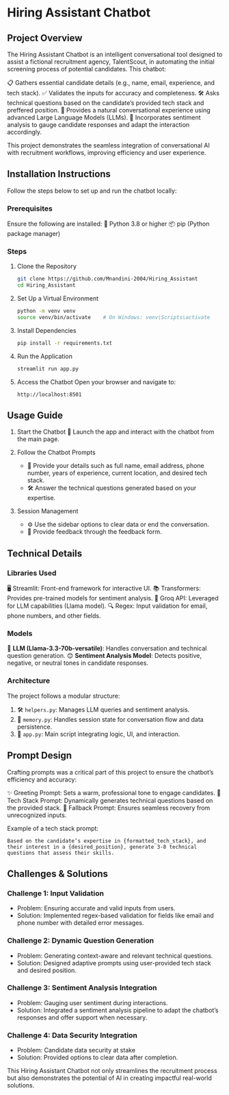 # Hiring Assistant Chatbot

## Project Overview
The Hiring Assistant Chatbot is an intelligent conversational tool designed to assist a fictional recruitment agency, TalentScout, in automating the initial screening process of potential candidates. This chatbot:

📋 Gathers essential candidate details (e.g., name, email, experience, and tech stack).
✅ Validates the inputs for accuracy and completeness.
🛠️ Asks technical questions based on the candidate’s provided tech stack and preffered position.
🤖 Provides a natural conversational experience using advanced Large Language Models (LLMs).
🧠 Incorporates sentiment analysis to gauge candidate responses and adapt the interaction accordingly.

This project demonstrates the seamless integration of conversational AI with recruitment workflows, improving efficiency and user experience.

## Installation Instructions
Follow the steps below to set up and run the chatbot locally:

### Prerequisites
Ensure the following are installed:
🐍 Python 3.8 or higher
📦 pip (Python package manager)

### Steps
1. Clone the Repository
   ```bash
   git clone https://github.com/Mnandini-2004/Hiring_Assistant
   cd Hiring_Assistant
   ```

2. Set Up a Virtual Environment
   ```bash
   python -m venv venv
   source venv/bin/activate    # On Windows: venv\Scripts\activate
   ```

3. Install Dependencies
   ```bash
   pip install -r requirements.txt
   ```

4. Run the Application
   ```bash
   streamlit run app.py
   ```

5. Access the Chatbot
   Open your browser and navigate to:
   ```
   http://localhost:8501
   ```


## Usage Guide

1. Start the Chatbot
   🚀 Launch the app and interact with the chatbot from the main page.

2. Follow the Chatbot Prompts
   - 📄 Provide your details such as full name, email address, phone number, years of experience, current location, and desired tech stack.
   - 🛠️ Answer the technical questions generated based on your expertise.

3. Session Management
   - ⚙️ Use the sidebar options to clear data or end the conversation.
   - 💬 Provide feedback through the feedback form.


## Technical Details

### Libraries Used
🖥️ Streamlit: Front-end framework for interactive UI.
📚 Transformers: Provides pre-trained models for sentiment analysis.
🤖 Groq API: Leveraged for LLM capabilities (Llama model).
🔍 Regex: Input validation for email, phone numbers, and other fields.

### Models
🧠 **LLM (Llama-3.3-70b-versatile)**: Handles conversation and technical question generation.
😊 **Sentiment Analysis Model**: Detects positive, negative, or neutral tones in candidate responses.

### Architecture
The project follows a modular structure:
1. 🛠️ `helpers.py`: Manages LLM queries and sentiment analysis.
2. 💾 `memory.py`: Handles session state for conversation flow and data persistence.
3. 🚀 `app.py`: Main script integrating logic, UI, and interaction.


## Prompt Design
Crafting prompts was a critical part of this project to ensure the chatbot’s efficiency and accuracy:

✨ Greeting Prompt: Sets a warm, professional tone to engage candidates.
📜 Tech Stack Prompt: Dynamically generates technical questions based on the provided stack.
🔄 Fallback Prompt: Ensures seamless recovery from unrecognized inputs.

Example of a tech stack prompt:
```
Based on the candidate’s expertise in {formatted_tech_stack}, and their interest in a {desired_position}, generate 3-8 technical questions that assess their skills.
```


## Challenges & Solutions

### Challenge 1: Input Validation
- Problem: Ensuring accurate and valid inputs from users.
- Solution: Implemented regex-based validation for fields like email and phone number with detailed error messages.

### Challenge 2: Dynamic Question Generation
- Problem: Generating context-aware and relevant technical questions.
- Solution: Designed adaptive prompts using user-provided tech stack and desired position.

### Challenge 3: Sentiment Analysis Integration
- Problem: Gauging user sentiment during interactions.
- Solution: Integrated a sentiment analysis pipeline to adapt the chatbot’s responses and offer support when necessary.

### Challenge 4: Data Security Integration
- Problem: Candidate data security at stake
- Solution: Provided options to clear data after completion.


This Hiring Assistant Chatbot not only streamlines the recruitment process but also demonstrates the potential of AI in creating impactful real-world solutions.

